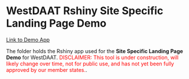 # WestDAAT Rshiny Site Specific Landing Page Demo

 [Link to Demo App](https://waterdataexchangewswc.shinyapps.io/SiteSpecificLandingPadgeDemo/)

 The folder holds the Rshiny app used for the **Site Specific Landing Page Demo** for WestDAAT.
<span style="color:red">DISCLAIMER: This tool is under construction, will likely change over time, not for public use, and has not yet been fully approved by our member states.</span>.

